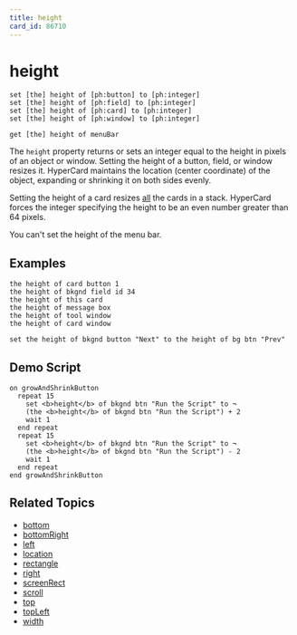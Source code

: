 ```yaml
---
title: height
card_id: 86710
---
```


# height

```
set [the] height of [ph:button] to [ph:integer]
set [the] height of [ph:field] to [ph:integer]
set [the] height of [ph:card] to [ph:integer]
set [the] height of [ph:window] to [ph:integer]

get [the] height of menuBar
```

The `height` property returns or sets an integer equal to the height in pixels of an object or window. Setting the height of a button, field, or window resizes it. HyperCard maintains the location (center coordinate) of the object, expanding or shrinking it on both sides evenly.

Setting the height of a card resizes <u>all</u> the cards in a stack. HyperCard forces the integer specifying the height to be an even number greater than 64 pixels.

You can't set the height of the menu bar.

## Examples

```
the height of card button 1
the height of bkgnd field id 34
the height of this card
the height of message box
the height of tool window
the height of card window

set the height of bkgnd button "Next" to the height of bg btn "Prev"
```

## Demo Script

```
on growAndShrinkButton
  repeat 15
    set <b>height</b> of bkgnd btn "Run the Script" to ¬
    (the <b>height</b> of bkgnd btn "Run the Script") + 2
    wait 1
  end repeat
  repeat 15
    set <b>height</b> of bkgnd btn "Run the Script" to ¬
    (the <b>height</b> of bkgnd btn "Run the Script") - 2
    wait 1
  end repeat
end growAndShrinkButton
```

## Related Topics

* [bottom](/HyperTalkReference/properties/bottom)
* [bottomRight](/HyperTalkReference/properties/bottomRight)
* [left](/HyperTalkReference/properties/left)
* [location](/HyperTalkReference/properties/location)
* [rectangle](/HyperTalkReference/properties/rectangle)
* [right](/HyperTalkReference/properties/right)
* [screenRect](/HyperTalkReference/functions/screenRect)
* [scroll](/HyperTalkReference/properties/scroll)
* [top](/HyperTalkReference/properties/top)
* [topLeft](/HyperTalkReference/properties/topLeft)
* [width](/HyperTalkReference/properties/width)
